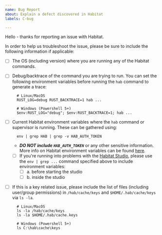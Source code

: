 ```yaml
---
name: Bug Report
about: Explain a defect discovered in Habitat
labels: C-bug

---
```


Hello - thanks for reporting an issue with Habitat.

In order to help us troubleshoot the issue, please be sure to include the following information if applicable:

- [ ] The OS (including version) where you are running any of the Habitat commands.
- [ ] Debug/backtrace of the command you are trying to run. You can set the following environment variables before running the `hab` command to generate a trace:

		# Linux/MacOS
		RUST_LOG=debug RUST_BACKTRACE=1 hab ...
		
		# Windows (Powershell 5+)
		$env:RUST_LOG="debug"; $env:RUST_BACKTRACE=1; hab ...
		
- [ ] Current Habitat environment variables where the `hab` command or supervisor is running.  These can be gathered using:

		env | grep HAB | grep -v HAB_AUTH_TOKEN

	- ***DO NOT include `HAB_AUTH_TOKEN`*** or any other sensitive information. More info on Habitat environment variables can be found [here](https://www.habitat.sh/docs/reference/environment-vars/).
	- [ ] If you're running into problems with the [Habitat Studio](https://www.habitat.sh/docs/concepts-studio/), please use the `env | grep ...` command specified above to include environment variables:
		- [ ] a. before starting the studio
		- [ ] b. inside the studio

- [ ] If this is a key related issue, please include the list of files (including user/group permissions) in `/hab/cache/keys` and `$HOME/.hab/cache/keys` via `ls -la`.

		# Linux/MacOS
		ls -la /hab/cache/keys
		ls -la $HOME/.hab/cache.keys

		# Windows (Powershell 5+)
		ls C:\hab\cache\keys
